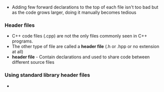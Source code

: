 - Adding few forward declarations to the top of each file isn't too bad but as the code grows larger, doing it manually becomes tedious
### Header files
- C++ code files (.cpp) are not the only files commonly seen in C++ programs.
- The other type of file are called a **header file** (.h or .hpp or no extension at all)
- **header file** - Contain declarations and used to share code between different source files
### Using standard library header files
- 